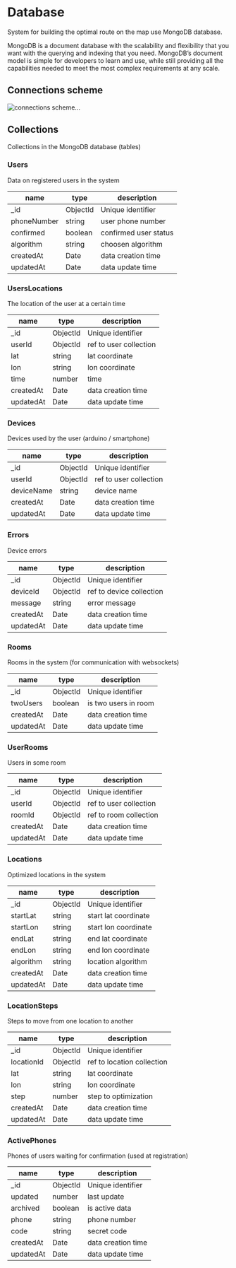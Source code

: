 # Database

System for building the optimal route on the map use MongoDB database.

MongoDB is a document database with the scalability and flexibility that you want with the querying and indexing that you need. MongoDB’s document model is simple for developers to learn and use, while still providing all the capabilities needed to meet the most complex requirements at any scale.

## Connections scheme

![connections scheme]()...

## Collections

Collections in the MongoDB database (tables)

### Users

Data on registered users in the system

| name        | type     | description        |
|-------------|----------|------------------- |
| _id         | ObjectId | Unique identifier  |
| phoneNumber | string   | user phone number  |
| confirmed   | boolean  | confirmed user status |
| algorithm   | string   | choosen algorithm     |
| createdAt   | Date     | data creation time |
| updatedAt   | Date     | data update time   |

### UsersLocations

The location of the user at a certain time

| name        | type     | description        |
|-------------|----------|------------------- |
| _id         | ObjectId | Unique identifier  |
| userId      | ObjectId | ref to user collection |
| lat         | string   | lat coordinate     |
| lon         | string   | lon coordinate     |
| time        | number   | time               |
| createdAt   | Date     | data creation time |
| updatedAt   | Date     | data update time   |

### Devices

Devices used by the user (arduino / smartphone)

| name        | type     | description        |
|-------------|----------|------------------- |
| _id         | ObjectId | Unique identifier  |
| userId      | ObjectId | ref to user collection |
| deviceName  | string   | device name        |
| createdAt   | Date     | data creation time |
| updatedAt   | Date     | data update time   |

### Errors

Device errors

| name        | type     | description        |
|-------------|----------|------------------- |
| _id         | ObjectId | Unique identifier  |
| deviceId    | ObjectId | ref to device collection |
| message     | string   | error message      |
| createdAt   | Date     | data creation time |
| updatedAt   | Date     | data update time   |

### Rooms

Rooms in the system (for communication with websockets)

| name        | type     | description        |
|-------------|----------|------------------- |
| _id         | ObjectId | Unique identifier  |
| twoUsers    | boolean  | is two users in room |
| createdAt   | Date     | data creation time |
| updatedAt   | Date     | data update time   |

### UserRooms

Users in some room

| name        | type     | description        |
|-------------|----------|------------------- |
| _id         | ObjectId | Unique identifier  |
| userId      | ObjectId | ref to user collection |
| roomId      | ObjectId | ref to room collection |
| createdAt   | Date     | data creation time |
| updatedAt   | Date     | data update time   |

### Locations

Optimized locations in the system

| name        | type     | description        |
|-------------|----------|------------------- |
| _id         | ObjectId | Unique identifier  |
| startLat    | string   | start lat coordinate |
| startLon    | string   | start lon coordinate |
| endLat      | string   | end lat coordinate |
| endLon      | string   | end lon coordinate |
| algorithm   | string   | location algorithm |
| createdAt   | Date     | data creation time |
| updatedAt   | Date     | data update time   |

### LocationSteps

Steps to move from one location to another

| name        | type     | description        |
|-------------|----------|------------------- |
| _id         | ObjectId | Unique identifier  |
| locationId  | ObjectId | ref to location collection |
| lat         | string   | lat coordinate     |
| lon         | string   | lon coordinate     |
| step        | number   | step to optimization |
| createdAt   | Date     | data creation time |
| updatedAt   | Date     | data update time   |

### ActivePhones

Phones of users waiting for confirmation (used at registration)

| name        | type     | description        |
|-------------|----------|------------------- |
| _id         | ObjectId | Unique identifier  |
| updated     | number   | last update        |
| archived    | boolean  | is active data     |
| phone       | string   | phone number       |
| code        | string   | secret code        |
| createdAt   | Date     | data creation time |
| updatedAt   | Date     | data update time   |


